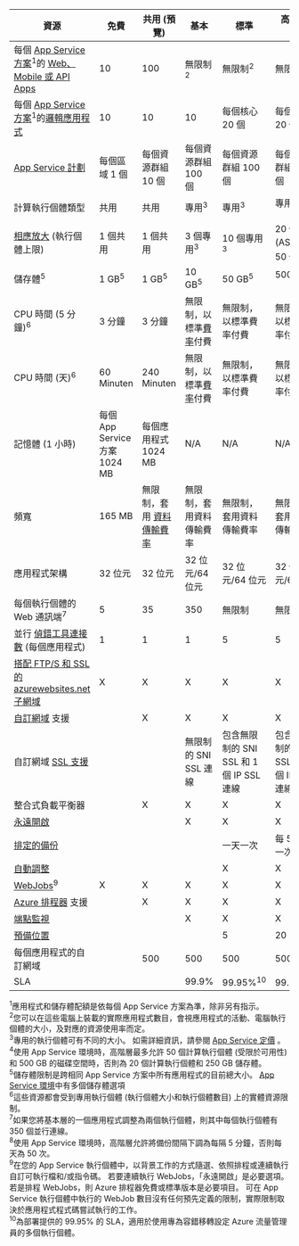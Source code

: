 | 資源 | 免費 | 共用 (預覽) | 基本 | 標準 | 高階 (預覽)</th> |
| --- | --- | --- | --- | --- | --- |
| 每個 [App Service 方案](../articles/app-service/azure-web-sites-web-hosting-plans-in-depth-overview.md)<sup>1</sup>的 [Web、Mobile 或 API Apps](https://azure.microsoft.com/services/app-service/) |10 |100 |無限制<sup>2</sup> |無限制<sup>2</sup> |無限制<sup>2</sup> |
| 每個 [App Service 方案](../articles/app-service/azure-web-sites-web-hosting-plans-in-depth-overview.md)</a><sup>1</sup>的[邏輯應用程式](https://azure.microsoft.com/services/app-service/logic/) |10 |10 |10 |每個核心 20 個 |每個核心 20 個 |
| [App Service 計劃](../articles/app-service/azure-web-sites-web-hosting-plans-in-depth-overview.md) |每個區域 1 個 |每個資源群組 10 個 |每個資源群組 100 個 |每個資源群組 100 個 |每個資源群組 100 個 |
| 計算執行個體類型 |共用 |共用 |專用<sup>3</sup> |專用<sup>3</sup> |專用<sup>3</sup></p> |
| [相應放大](../articles/app-service/web-sites-scale.md) (執行個體上限) |1 個共用 |1 個共用 |3 個專用<sup>3</sup> |10 個專用<sup>3</sup> |20 個專案 (ASE 中 50 個)<sup>3、4</sup> |
| 儲存體<sup>5</sup> |1 GB<sup>5</sup> |1 GB<sup>5</sup> |10 GB<sup>5</sup> |50 GB<sup>5</sup> |500 GB<sup>4,5</sup></p> |
| CPU 時間 (5 分鐘)<sup>6</sup> |3 分鐘 |3 分鐘 |無限制，以標準[費率](https://azure.microsoft.com/pricing/details/app-service/)付費</a> |無限制，以標準費率付費 |無限制，以標準費率付費 |
| CPU 時間 (天)<sup>6</sup> |60 Minuten |240 Minuten |無限制，以標準[費率](https://azure.microsoft.com/pricing/details/app-service/)付費</a> |無限制，以標準費率付費 |無限制，以標準費率付費 |
| 記憶體 (1 小時) |每個 App Service 方案 1024 MB |每個應用程式 1024 MB |N/A |N/A |N/A |
| 頻寬 |165 MB |無限制，套用 [資料傳輸費率](https://azure.microsoft.com/pricing/details/data-transfers/) |無限制，套用資料傳輸費率 |無限制，套用資料傳輸費率 |無限制，套用資料傳輸費率 |
| 應用程式架構 |32 位元 |32 位元 |32 位元/64 位元 |32 位元/64 位元 |32 位元/64 位元 |
| 每個執行個體的 Web 通訊端<sup>7</sup> |5 |35 |350 |無限制 |無限制 |
| 並行 [偵錯工具連接數](../articles/app-service/web-sites-dotnet-troubleshoot-visual-studio.md) (每個應用程式) |1 |1 |1 |5 |5 |
| [搭配 FTP/S 和 SSL 的 azurewebsites.net 子網域](../articles/app-service/app-service-web-tutorial-custom-ssl.md) |X |X |X |X |X |
| [自訂網域](../articles/app-service/app-service-web-tutorial-custom-domain.md) 支援 | |X |X |X |X |
| 自訂網域 [SSL 支援](../articles/app-service/app-service-web-tutorial-custom-ssl.md) | | |無限制的 SNI SSL 連線 |包含無限制的 SNI SSL 和 1 個 IP SSL 連線 |包含無限制的 SNI SSL 和 1 個 IP SSL 連線 |
| 整合式負載平衡器 | |X |X |X |X |
| [永遠開啟](../articles/app-service/web-sites-configure.md) | | |X |X |X |
| [排定的備份](../articles/app-service/web-sites-backup.md) | | | |一天一次 |每 5 分鐘一次<sup>8</sup> |
| [自動調整](../articles/app-service/web-sites-scale.md) | | | |X |X |
| [WebJobs](../articles/app-service/web-sites-create-web-jobs.md)<sup>9</sup> |X |X |X |X |X |
| [Azure 排程器](https://azure.microsoft.com/services/scheduler/) 支援 | |X |X |X |X |
| [端點監視](../articles/app-service/web-sites-monitor.md) | | |X |X |X |
| [預備位置](../articles/app-service/web-sites-staged-publishing.md) | | | |5 |20 |
| 每個應用程式的自訂網域</a> | |500 |500 |500 |500 |
| SLA | |<p> |99.9% |99.95%<sup>10</sup> |99.95%<sup>10</sup> |

<sup>1</sup>應用程式和儲存體配額是依每個 App Service 方案為準，除非另有指示。  
<sup>2</sup>您可以在這些電腦上裝載的實際應用程式數目，會視應用程式的活動、電腦執行個體的大小，及對應的資源使用率而定。  
<sup>3</sup>專用的執行個體可有不同的大小。 如需詳細資訊，請參閱 [App Service 定價](https://azure.microsoft.com/pricing/details/data-transfers/pricing/details/app-service/) 。  
<sup>4</sup>使用 App Service 環境時，高階層最多允許 50 個計算執行個體 (受限於可用性) 和 500 GB 的磁碟空間時，否則為 20 個計算執行個體和 250 GB 儲存體。  
<sup>5</sup>儲存體限制是跨相同 App Service 方案中所有應用程式的目前總大小。 [App Service 環境](../articles/app-service/environment/app-service-web-configure-an-app-service-environment.md#storage)中有多個儲存體選項  
<sup>6</sup>這些資源都會受到專用執行個體 (執行個體大小和執行個體數目) 上的實體資源限制。  
<sup>7</sup>如果您將基本層的一個應用程式調整為兩個執行個體，則其中每個執行個體有 350 個並行連線。  
<sup>8</sup>使用 App Service 環境時，高階層允許將備份間隔下調為每隔 5 分鐘，否則每天為 50 次。  
<sup>9</sup>在您的 App Service 執行個體中，以背景工作的方式隨選、依照排程或連續執行自訂可執行檔和/或指令碼。 若要連續執行 WebJobs，「永遠開啟」是必要選項。 若是排程 WebJobs，則 Azure 排程器免費或標準版本是必要項目。 可在 App Service 執行個體中執行的 WebJob 數目沒有任何預先定義的限制，實際限制取決於應用程式程式碼嘗試執行的工作。   
<sup>10</sup>為部署提供的 99.95% 的 SLA，適用於使用專為容錯移轉設定 Azure 流量管理員的多個執行個體。  

